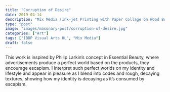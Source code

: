 ```yaml
---
title: "Corruption of Desire"
date: 2019-04-14
description: "Mix Media (Ink-jet Printing with Paper Collage on Wood Board); 45(W) x 60(H) cm"
type: "post"
image: "images/masonary-post/corruption-of-desire.jpg"
categories: ["Art"]
tags: ["IBDP Visual Arts HL", "Mix Media"]
draft: false
---
```


This work is inspired by Philip Larkin’s concept in Essential Beauty, where advertisements produce a perfect world based on the products, they encourage escapism. I interpret such perfect worlds on my identity and lifestyle and appear in pleasure as I blend into codes and rough, decaying textures, showing how my identity is decaying as it’s consumed by escapism.
